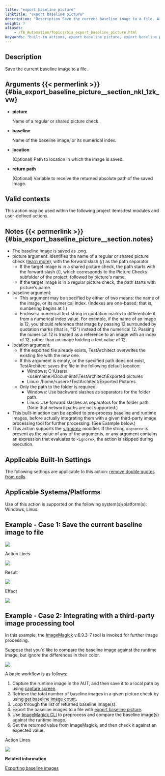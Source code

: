 ```yaml
--- 
title: "export baseline picture"
linktitle: "export baseline picture"
description: "Description Save the current baseline image to a file. Arguments picture Name of a regular or shared picture check. baseline Name of the baseline image, or its numerical index. location (Optional) ..."
weight: 7
aliases: 
    - /TA_Automation/Topics/bia_export_baseline_picture.html
keywords: "built-in actions, export baseline picture, export baseline picture (action)"
---
```


## Description

Save the current baseline image to a file.

## Arguments {{< permerlink >}} {#bia_export_baseline_picture__section_nkl_1zk_vw} 

-   **picture**

    Name of a regular or shared picture check.

-   **baseline**

    Name of the baseline image, or its numerical index.


-   **location**

    \(Optional\) Path to location in which the image is saved.

-   **return path**

    \(Optional\) Variable to receive the returned absolute path of the saved image.


## Valid contexts

This action may be used within the following project items:test modules and user-defined actions.

## Notes {{< permerlink >}} {#bia_export_baseline_picture__section.notes} 

-   The baseline image is saved as .png.
-   picture argument: Identifies the name of a regular or shared picture check \([learn more](/user-guide/projects-and-project-items/project-items/picture-checks/)\), with the forward slash \(/\) as the path separator.
    -   If the target image is in a shared picture check, the path starts with the forward slash \(/\), which corresponds to the Picture Checks subfolder of the project, followed by picture's name.
    -   If the target image is in a regular picture check, the path starts with picture's name.
-   baseline argument:
    -   This argument may be specified by either of two means: the name of the image, or its numerical index. \(Indexes are one-based; that is, numbering begins at 1.\)
    -   Enclose a numerical text string in quotation marks to differentiate it from a numerical index value. For example, if the name of an image is 12, you should reference that image by passing 12 surrounded by quotation marks \(that is, "12"\) instead of the numerical 12. Passing the numerical 12 is treated as a reference to an image with an index of 12, rather than an image holding a text value of 12.
-   location argument:
    -   If the exported file already exists, TestArchitect overwrites the existing file with the new one.
    -   If this argument is empty, or the specified path does not exist, TestArchitect saves the file in the following default location:
        -   Windows: C:\\Users\\<username\>\\Documents\\TestArchitect\\Exported pictures
        -   Linux: /home/<user\>/TestArchitect/Exported Pictures
    -   Only the path to the folder is required.
        -   Windows: Use backward slashes as separators for the folder path.
        -   Linux: Use forward slashes as separators for the folder path. \(Note that network paths are not supported.\)
-   This built-in action can be applied to pre-process baseline and runtime images, before actually integrating them with a given third-party image processing tool for further processing. \(See Example below.\)
-   This action supports the [<ignore\>](/automation-guide/action-based-testing-language/the-test-language/ignoring-actions) modifier. If the string `<ignore>` is present as the value of any of the arguments, or any argument contains an expression that evaluates to `<ignore>`, the action is skipped during execution.

## Applicable Built-In Settings

The following settings are applicable to this action: [remove double quotes from cells](/automation-guide/action-based-testing-language/built-in-settings/value-settings/remove-double-quotes-from-cells).

## Applicable Systems/Platforms

Use of this action is supported on the following system\(s\)/platform\(s\): Windows, Linux.

## Example - Case 1: Save the current baseline image to file

![](/images/TA_Automation/Images/bia_export_baseline_picture_aut.png)

Action Lines

![](/images/TA_Automation/Images/bia_export_baseline_picture_pgm.png)

Result

![](/images/TA_Automation/Images/bia_export_baseline_picture_res.png)

Effect

![](/images/TA_Automation/Images/bia_export_baseline_picture_effect.png)

## Example - Case 2: Integrating with a third-party image processing tool

In this example, the [ImageMagick](http://www.imagemagick.org/script/index.php) v.6.9.3-7 tool is invoked for further image processing.

Suppose that you'd like to compare the baseline image against the runtime image, but ignore the differences in their color.

![](/images/TA_Automation/Images/bia_get_baseline_image_count_aut_2.png)

A basic workflow is as follows:

1.  Capture the runtime image in the AUT, and then save it to a local path by using [capture screen](/automation-guide/action-based-testing-language/built-in-actions/user-interface-actions/picture-handling/capture-screen).
2.  Retrieve the total number of baseline images in a given picture check by using [get baseline image count](/automation-guide/action-based-testing-language/built-in-actions/user-interface-actions/picture-handling/get-baseline-image-count).
3.  Loop through the list of returned baseline image\(s\).
4.  Export the baseline images to a file with [export baseline picture](/automation-guide/action-based-testing-language/built-in-actions/user-interface-actions/picture-handling/export-baseline-picture).
5.  Use [ImageMagick CLI](http://www.imagemagick.org/script/command-line-processing.php) to preprocess and compare the baseline image\(s\) against the runtime image.
6.  Get the returned value from ImageMagick, and then check it against an expected value.

Action Lines

![](/images/TA_Automation/Images/bia_get_baseline_image_count_2_pgm.png)




**Related information**  


[Exporting baseline images](/user-guide/projects-and-project-items/project-items/picture-checks/exporting-baseline-images)
